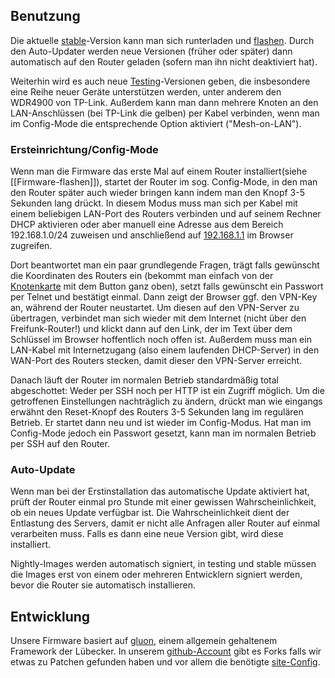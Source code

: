 ## Benutzung

Die aktuelle [stable](http://downloads.bremen.freifunk.net/firmware/stable/factory/)-Version kann man sich runterladen und [flashen](Firmware-flashen). Durch den Auto-Updater werden neue Versionen (früher oder später) dann automatisch auf den Router geladen (sofern man ihn nicht deaktiviert hat).


Weiterhin wird es auch neue [Testing](http://downloads.bremen.freifunk.net/firmware/testing/)-Versionen geben, die insbesondere eine Reihe neuer Geräte unterstützen werden, unter anderem den WDR4900 von TP-Link. Außerdem kann man dann mehrere Knoten an den LAN-Anschlüssen (bei TP-Link die gelben) per Kabel verbinden, wenn man im Config-Mode die entsprechende Option aktiviert ("Mesh-on-LAN").


### Ersteinrichtung/Config-Mode

Wenn man die Firmware das erste Mal auf einem Router installiert(siehe [[Firmware-flashen]]), startet der Router im sog. Config-Mode, in den man den Router später auch wieder bringen kann indem man den Knopf 3-5 Sekunden lang drückt. In diesem Modus muss man sich per Kabel mit einem beliebigen LAN-Port des Routers verbinden und auf seinem Rechner DHCP aktivieren oder aber manuell eine Adresse aus dem Bereich 192.168.1.0/24 zuweisen und anschließend auf [192.168.1.1](http://192.168.1.1/) im Browser zugreifen.

Dort beantwortet man ein paar grundlegende Fragen, trägt falls gewünscht die Koordinaten des Routers ein (bekommt man einfach von der [Knotenkarte](http://bremen.freifunk.net/map/geomap.html) mit dem Button ganz oben), setzt falls gewünscht ein Passwort per Telnet und bestätigt einmal. Dann zeigt der Browser ggf. den VPN-Key an, während der Router neustartet. Um diesen auf den VPN-Server zu übertragen, verbindet man sich wieder mit dem Internet (nicht über den Freifunk-Router!) und klickt dann auf den Link, der im Text über dem Schlüssel im Browser hoffentlich noch offen ist. Außerdem muss man ein LAN-Kabel mit Internetzugang (also einem laufenden DHCP-Server) in den WAN-Port des Routers stecken, damit dieser den VPN-Server erreicht.

Danach läuft der Router im normalen Betrieb standardmäßig total abgeschottet: Weder per SSH noch per HTTP ist ein Zugriff möglich. Um die getroffenen Einstellungen nachträglich zu ändern, drückt man wie eingangs erwähnt den Reset-Knopf des Routers 3-5 Sekunden lang im regulären Betrieb. Er startet dann neu und ist wieder im Config-Modus. Hat man im Config-Mode jedoch ein Passwort gesetzt, kann man im normalen Betrieb per SSH auf den Router.

### Auto-Update

Wenn man bei der Erstinstallation das automatische Update aktiviert hat, prüft der Router einmal pro Stunde mit einer gewissen Wahrscheinlichkeit, ob ein neues Update verfügbar ist. Die Wahrscheinlichkeit dient der Entlastung des Servers, damit er nicht alle Anfragen aller Router auf einmal verarbeiten muss. Falls es dann eine neue Version gibt, wird diese installiert.

Nightly-Images werden automatisch signiert, in testing und stable müssen die Images erst von einem oder mehreren Entwicklern signiert werden, bevor die Router sie automatisch installieren.

## Entwicklung

Unsere Firmware basiert auf [gluon](https://github.com/freifunk-gluon/gluon), einem allgemein gehaltenem Framework der Lübecker. In unserem [github-Account](https://github.com/FreifunkBremen/) gibt es Forks falls wir etwas zu Patchen gefunden haben und vor allem die benötigte [site-Config](https://github.com/FreifunkBremen/gluon-site-ffhb).